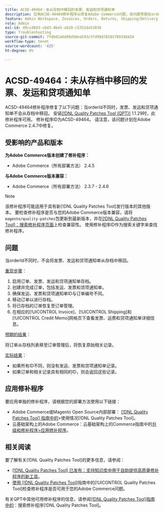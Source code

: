 ```yaml
---
title: ACSD-49464：未从存档中移回的发票、发运和贷项通知单
description: 应用ACSD-49464修补程序以修复Adobe Commerce问题，该问题导致在orderId不同时，发票、发运和贷项通知单不会从存档中移回。
feature: Admin Workspace, Invoices, Orders, Returns, Shipping/Delivery
role: Admin
exl-id: d9ccd043-cbd3-4be5-ab29-c5351da53030
type: Troubleshooting
source-git-commit: 7fdb02a6d89d50ea593c5fd99d78101f89198424
workflow-type: tm+mt
source-wordcount: '425'
ht-degree: 0%

---
```


# ACSD-49464：未从存档中移回的发票、发运和贷项通知单

ACSD-49464修补程序修复了以下问题：当orderId不同时，发票、发运和贷项通知单不会从存档中移回。 安装[[!DNL Quality Patches Tool (QPT)]](https://experienceleague.adobe.com/en/docs/commerce-operations/tools/quality-patches-tool/quality-patches-tool-to-self-serve-quality-patches) 1.1.29时，此修补程序可用。 修补程序ID为ACSD-49464。 请注意，该问题计划在Adobe Commerce 2.4.7中修复。

## 受影响的产品和版本

**为Adobe Commerce版本创建了修补程序：**

* Adobe Commerce（所有部署方法） 2.4.5

**与Adobe Commerce版本兼容：**

* Adobe Commerce（所有部署方法） 2.3.7 - 2.4.6

>[!NOTE]
>
>该修补程序可能适用于具有新[!DNL Quality Patches Tool]发行版本的其他版本。 要检查修补程序是否与您的Adobe Commerce版本兼容，请将`magento/quality-patches`包更新到最新版本，并在[[!DNL Quality Patches Tool]：搜索修补程序页面](https://experienceleague.adobe.com/tools/commerce-quality-patches/index.html)上检查兼容性。 使用修补程序ID作为搜索关键字来查找修补程序。

## 问题

当orderId不同时，不会将发票、发运和贷项通知单从存档中移回。

<u>重现步骤</u>：

1. 启用订单、发票、发运和贷项通知单存档。
1. 创建并完成订单，包括发运、发票和贷项通知单。
1. 确保发运、发票和贷项通知单ID与订单编号不同。
1. 移动订单以进行存档。
1. 将已存档的订单恢复至订单管理。
1. 在相应的[!UICONTROL Invoice]、[!UICONTROL Shipping]和[!UICONTROL Credit Memo]网格页下查看发票、运费和贷项通知单详细信息。

<u>预期的结果</u>：

将订单从存档列表移至订单管理后，将恢复原始相关记录。

<u>实际结果</u>：

* 如果所有ID不同，则没有发运、发票和贷项通知单记录。
* 如果订单和相关记录具有相同的ID，则会返回这些记录。

## 应用修补程序

要应用单独的修补程序，请根据您的部署方法使用以下链接：

* Adobe Commerce或Magento Open Source内部部署： [[!DNL Quality Patches Tool] 指南中的](/help/tools/quality-patches-tool/usage.md)>使用情况[!DNL Quality Patches Tool]。
* 云基础架构上的Adobe Commerce：云基础架构上的Commerce指南中的[升级和修补程序>应用修补程序](https://experienceleague.adobe.com/docs/commerce-cloud-service/user-guide/develop/upgrade/apply-patches.html)。

## 相关阅读

要了解有关[!DNL Quality Patches Tool]的更多信息，请参阅：

* [[!DNL Quality Patches Tool] 已发布：支持知识库中用于自助提供高质量修补程序的新工具](https://experienceleague.adobe.com/en/docs/commerce-operations/tools/quality-patches-tool/quality-patches-tool-to-self-serve-quality-patches)。
* [使用 [!DNL Quality Patches Tool]](/help/tools/quality-patches-tool/patches-available-in-qpt/check-patch-for-magento-issue-with-magento-quality-patches.md)指南中的[!UICONTROL Quality Patches Tool]检查修补程序是否可用于您的Adobe Commerce问题。


有关QPT中其他可用修补程序的信息，请参阅[[!DNL Quality Patches Tool]指南中的](https://experienceleague.adobe.com/tools/commerce-quality-patches/index.html)：搜索修补程序[!DNL Quality Patches Tool]。
